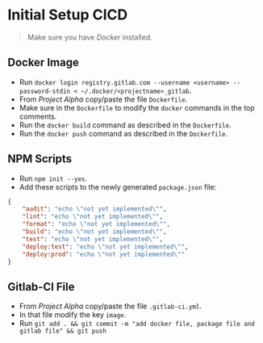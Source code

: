 # Initial Setup CICD

> Make sure you have *Docker* installed.

## Docker Image
- Run `docker login registry.gitlab.com --username <username> --password-stdin < ~/.docker/<projectname>_gitlab`.
- From *Project Alpha* copy/paste the file `Dockerfile`.
- Make sure in the `Dockerfile` to modify the `docker` commands in the top comments.
- Run the `docker build` command as described in the `Dockerfile`.
- Run the `docker push` command as described in the `Dockerfile`.

## NPM Scripts
- Run `npm init --yes`.
- Add these scripts to the newly generated `package.json` file:
```json
{
    "audit": "echo \"not yet implemented\"",
    "lint": "echo \"not yet implemented\"",
    "format": "echo \"not yet implemented\"",
    "build": "echo \"not yet implemented\"",
    "test": "echo \"not yet implemented\"",
    "deploy:test": "echo \"not yet implemented\"",
    "deploy:prod": "echo \"not yet implemented\""
}
```

## Gitlab-CI File
- From *Project Alpha* copy/paste the file `.gitlab-ci.yml`.
- In that file modify the key `image`.
- Run `git add . && git commit -m "add docker file, package file and gitlab file" && git push`
